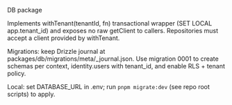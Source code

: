 DB package

Implements withTenant(tenantId, fn) transactional wrapper (SET LOCAL app.tenant_id) and exposes no raw getClient to callers. Repositories must accept a client provided by withTenant.

Migrations: keep Drizzle journal at packages/db/migrations/meta/_journal.json. Use migration 0001 to create schemas per context, identity.users with tenant_id, and enable RLS + tenant policy.

Local: set DATABASE_URL in .env; run `pnpm migrate:dev` (see repo root scripts) to apply.

